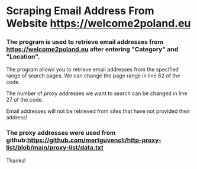 # Scraping Email Address From Website https://welcome2poland.eu

### The program is used to retrieve email addresses from https://welcome2poland.eu after entering "Category" and "Location".

The program allows you to retrieve email addresses from the specified range of search pages. We can change the page range in line 62 of the code.

The number of proxy addresses we want to search can be changed in line 27 of the code.

Email addresses will not be retrieved from sites that have not provided their address!

### The proxy addresses were used from github:https://github.com/mertguvencli/http-proxy-list/blob/main/proxy-list/data.txt

Thanks!

